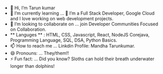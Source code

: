 - 👋 Hi, I’m Tarun kumar
- 🌱 I’m currently learning ... 👋 I’m a Full Stack Developer, Google Cloud and I love working on web development projects.
- 💞️ I’m looking to collaborate on ... join Developer Communities Focused on Collaboration.
- ** Languges ** : HTML, CSS, Javascript, React, NodeJS Corejava, Programming Language, SQL, DSA, Python Basics.
- 📫 How to reach me ... Linkdin Profile: Mandha Tarunkumar.
- 😄 Pronouns: ... They/them!!
- ⚡ Fun fact: ... Did you know? Sloths can hold their breath underwater longer than dolphins!

<!---
Tarunkumar28-ai/Tarunkumar28-ai is a ✨ special ✨ repository because its `README.md` (this file) appears on your GitHub profile.
You can click the Preview link to take a look at your changes.
--->
